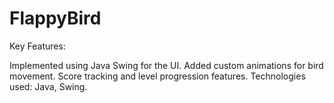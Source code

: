 # FlappyBird

Key Features:

Implemented using Java Swing for the UI.
Added custom animations for bird movement.
Score tracking and level progression features.
Technologies used: Java, Swing.
